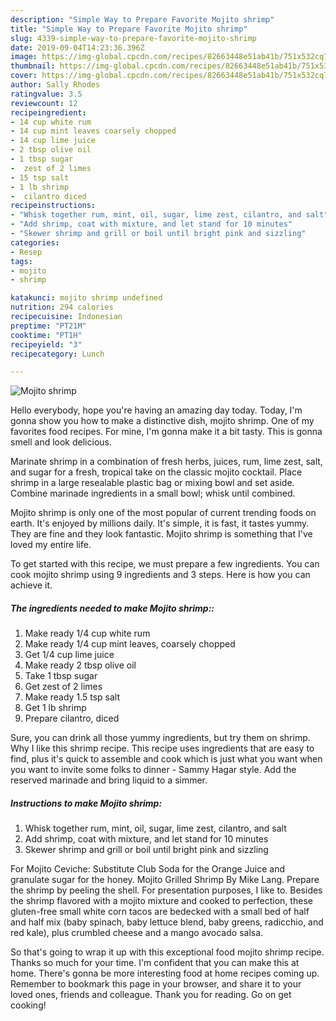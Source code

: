 ```yaml
---
description: "Simple Way to Prepare Favorite Mojito shrimp"
title: "Simple Way to Prepare Favorite Mojito shrimp"
slug: 4339-simple-way-to-prepare-favorite-mojito-shrimp
date: 2019-09-04T14:23:36.396Z
image: https://img-global.cpcdn.com/recipes/82663448e51ab41b/751x532cq70/mojito-shrimp-recipe-main-photo.jpg
thumbnail: https://img-global.cpcdn.com/recipes/82663448e51ab41b/751x532cq70/mojito-shrimp-recipe-main-photo.jpg
cover: https://img-global.cpcdn.com/recipes/82663448e51ab41b/751x532cq70/mojito-shrimp-recipe-main-photo.jpg
author: Sally Rhodes
ratingvalue: 3.5
reviewcount: 12
recipeingredient:
- 14 cup white rum
- 14 cup mint leaves coarsely chopped
- 14 cup lime juice
- 2 tbsp olive oil
- 1 tbsp sugar
-  zest of 2 limes
- 15 tsp salt
- 1 lb shrimp
-  cilantro diced
recipeinstructions:
- "Whisk together rum, mint, oil, sugar, lime zest, cilantro, and salt"
- "Add shrimp, coat with mixture, and let stand for 10 minutes"
- "Skewer shrimp and grill or boil until bright pink and sizzling"
categories:
- Resep
tags:
- mojito
- shrimp

katakunci: mojito shrimp undefined
nutrition: 294 calories
recipecuisine: Indonesian
preptime: "PT21M"
cooktime: "PT1H"
recipeyield: "3"
recipecategory: Lunch

---
```



![Mojito shrimp](https://img-global.cpcdn.com/recipes/82663448e51ab41b/751x532cq70/mojito-shrimp-recipe-main-photo.jpg)

Hello everybody, hope you're having an amazing day today. Today, I'm gonna show you how to make a distinctive dish, mojito shrimp. One of my favorites food recipes. For mine, I'm gonna make it a bit tasty. This is gonna smell and look delicious.

Marinate shrimp in a combination of fresh herbs, juices, rum, lime zest, salt, and sugar for a fresh, tropical take on the classic mojito cocktail. Place shrimp in a large resealable plastic bag or mixing bowl and set aside. Combine marinade ingredients in a small bowl; whisk until combined.

Mojito shrimp is only one of the most popular of current trending foods on earth. It's enjoyed by millions daily. It's simple, it is fast, it tastes yummy. They are fine and they look fantastic. Mojito shrimp is something that I've loved my entire life.


To get started with this recipe, we must prepare a few ingredients. You can cook mojito shrimp using 9 ingredients and 3 steps. Here is how you can achieve it.

##### The ingredients needed to make Mojito shrimp::

1. Make ready 1/4 cup white rum
1. Make ready 1/4 cup mint leaves, coarsely chopped
1. Get 1/4 cup lime juice
1. Make ready 2 tbsp olive oil
1. Take 1 tbsp sugar
1. Get  zest of 2 limes
1. Make ready 1.5 tsp salt
1. Get 1 lb shrimp
1. Prepare  cilantro, diced


Sure, you can drink all those yummy ingredients, but try them on shrimp. Why I like this shrimp recipe. This recipe uses ingredients that are easy to find, plus it&#39;s quick to assemble and cook which is just what you want when you want to invite some folks to dinner - Sammy Hagar style. Add the reserved marinade and bring liquid to a simmer. 

##### Instructions to make Mojito shrimp:

1. Whisk together rum, mint, oil, sugar, lime zest, cilantro, and salt
1. Add shrimp, coat with mixture, and let stand for 10 minutes
1. Skewer shrimp and grill or boil until bright pink and sizzling


For Mojito Ceviche: Substitute Club Soda for the Orange Juice and granulate sugar for the honey. Mojito Grilled Shrimp By Mike Lang. Prepare the shrimp by peeling the shell. For presentation purposes, I like to. Besides the shrimp flavored with a mojito mixture and cooked to perfection, these gluten-free small white corn tacos are bedecked with a small bed of half and half mix (baby spinach, baby lettuce blend, baby greens, radicchio, and red kale), plus crumbled cheese and a mango avocado salsa. 

So that's going to wrap it up with this exceptional food mojito shrimp recipe. Thanks so much for your time. I'm confident that you can make this at home. There's gonna be more interesting food at home recipes coming up. Remember to bookmark this page in your browser, and share it to your loved ones, friends and colleague. Thank you for reading. Go on get cooking!
